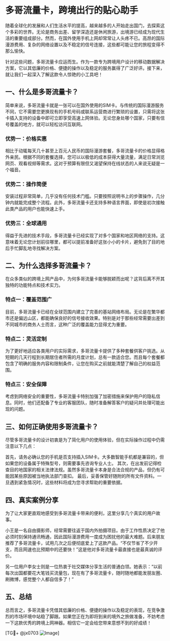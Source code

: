 # 多哥流量卡，跨境出行的贴心助手

随着全球化的发展和人们生活水平的提高，越来越多的人开始走出国门，去探索这个多彩的世界。无论是商务出差、留学深造还是休闲旅游，出境游已经成为现代生活的重要组成部分。然而，在国外使用手机上网却常常让人头疼不已。高昂的国际漫游费用、复杂的网络设置以及不稳定的信号连接，这些都可能让您的旅程变得不那么愉快。

针对这些问题，多哥流量卡应运而生。作为一款专为跨境用户设计的移动数据解决方案，它以其低廉的价格、便捷的操作以及稳定的服务赢得了广泛好评。接下来，就让我们一起深入了解这款令人惊艳的小工具吧！

## 一、什么是多哥流量卡？

简单来说，多哥流量卡就是一张可以在国外使用的SIM卡。与传统的国际漫游服务不同，它不需要您更换现有的手机号码或联系运营商进行繁琐的设置，只需将这张卡插入支持的设备中即可立即享受高速上网体验。无论您身处哪个国家，只要有信号覆盖的地方，就可以轻松访问互联网。

### 优势一：价格实惠
相比于动辄每天几十甚至上百元人民币的国际漫游套餐，多哥流量卡的价格显得格外亲民。根据不同的套餐选择，您可以以极低的成本获得大量流量，满足日常浏览网页、观看视频等需求。这对于预算有限但又渴望保持在线状态的人来说无疑是一个福音。

### 优势二：操作简便
安装过程非常简单，几乎没有任何技术门槛。只要按照说明书上的步骤操作，几分钟内就能完成整个流程。此外，多哥流量卡还支持多种语言界面，即使是初次接触此类产品的用户也能快速上手。

### 优势三：全球通用
得益于先进的技术手段，多哥流量卡已经实现了对多个国家和地区网络的支持。这意味着无论您计划前往哪里，都可以提前准备好这张小小的卡片，避免到了目的地后手忙脚乱地寻找解决方案。

## 二、为什么选择多哥流量卡？

在众多类似的跨境上网产品中，为何多哥流量卡能够脱颖而出呢？这背后离不开其独特的功能特点和技术实力。

### 特点一：覆盖范围广
目前，多哥流量卡已经在全球范围内建立了完善的基站网络布局。无论是在繁华都市还是偏远山区，都能确保良好的信号接收效果。特别是对于那些经常需要出差到不同城市的商务人士而言，这种广泛的覆盖能力显得尤为重要。

### 特点二：灵活定制
为了更好地适应各类用户的实际需求，多哥流量卡提供了多种套餐供客户挑选。从短期的几天行程到长期居住者所需的月度计划，总有一款适合您。而且每个套餐都包含了明确的服务内容和限制条件，让您在购买之前就能清楚了解自己的权益范围。

### 特点三：安全保障
考虑到网络安全的重要性，多哥流量卡特别加强了加密措施来保护用户的隐私信息。同时，他们还配备了专业的客服团队，随时准备解答客户的疑问并处理可能出现的问题。

## 三、如何正确使用多哥流量卡？

尽管多哥流量卡的设计初衷是为了简化用户的使用体验，但在实际操作过程中仍需注意以下几点：

首先，请务必确认您的手机是否支持插入SIM卡。大多数智能手机都是兼容的，但如果您的设备属于特殊型号，则需要事先咨询专业人士。
其次，在出发前记得检查目的地国家的相关法律法规。虽然多哥流量卡本身是合法合规的产品，但仍有可能因某些原因被当地执法部门查扣。
最后，妥善保管好随附的所有文件资料。一旦遇到紧急情况时，这些材料将成为您寻求帮助的重要依据。

## 四、真实案例分享

为了让大家更直观地感受到多哥流量卡带来的便利，这里分享几个真实的用户故事。

小王是一名自由摄影师，经常需要往返于国内外拍摄项目。由于工作性质决定了他必须时刻保持通讯畅通，因此国际漫游费用一度成为困扰他的最大难题。后来朋友推荐了多哥流量卡，试用几次之后便彻底爱上了这款产品。“不仅节省了不少开支，而且网速也比预期中的还要快！”这是他对多哥流量卡最直接也是最真诚的评价。

另一位用户李女士则是一位热衷于社交媒体分享生活的普通白领。她表示：“以前每次出国都要花大笔钱买流量包，现在有了多哥流量卡，随时随地都能发朋友圈、刷微博，感觉整个人都自信多了！”

## 五、总结

总而言之，多哥流量卡凭借其低廉的价格、便捷的操作以及稳定的表现，在竞争激烈的市场环境中站稳了脚跟。如果您正在为即将到来的境外之旅做准备，不妨考虑一下这款优秀的跨境上网神器。相信它一定会给您带来意想不到的好成绩！

[TG💪+ @jx0703 ![Image](https://github.com/user-attachments/assets/dbca1d08-cadb-493c-b0ec-ad6f7a83f270)]